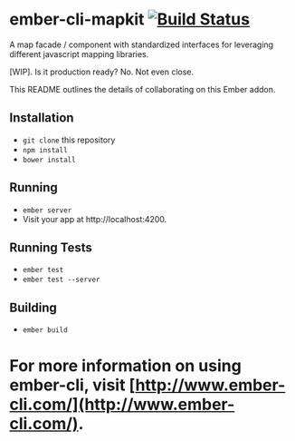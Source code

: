 # ember-cli-mapkit [![Build Status](https://travis-ci.org/kennethdavidbuck/ember-cli-mapkit.svg?branch=develop)](https://travis-ci.org/kennethdavidbuck/ember-cli-mapkit)
A map facade / component with standardized interfaces for leveraging different javascript mapping libraries.

[WIP]. Is it production ready? No. Not even close.

This README outlines the details of collaborating on this Ember addon.

## Installation

* `git clone` this repository
* `npm install`
* `bower install`

## Running

* `ember server`
* Visit your app at http://localhost:4200.

## Running Tests

* `ember test`
* `ember test --server`

## Building

* `ember build`

For more information on using ember-cli, visit [http://www.ember-cli.com/](http://www.ember-cli.com/).
=======
